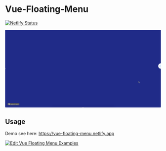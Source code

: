# Vue-Floating-Menu

[![Netlify Status](https://api.netlify.com/api/v1/badges/333eb4f0-852a-40ad-a5d0-bad45d4ef3bc/deploy-status)](https://vue-floating-menu.netlify.app)

![](./src/assets/example.gif)

## Usage

Demo see here: https://vue-floating-menu.netlify.app

[![Edit Vue Floating Menu Examples](https://codesandbox.io/static/img/play-codesandbox.svg)](https://codesandbox.io/s/github/yuanzhou3118/vue-floating-menu)
